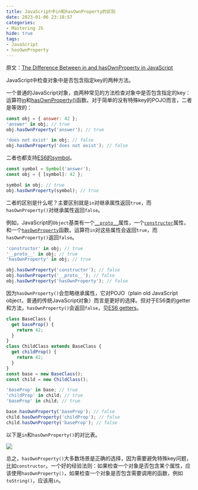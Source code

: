 ```yaml
---
title: JavaScript中in和hasOwnProperty的区别
date: 2023-01-06 23:10:57
categories:
- Mastering JS
hide: true
tags:
- JavaScript
- hasOwnProperty
---
```


原文：[The Difference Between in and hasOwnProperty in JavaScript](https://masteringjs.io/tutorials/fundamentals/hasownproperty)

JavaScript中检查对象中是否包含指定key的两种方法。

<!-- more -->

一个普通的JavaScript对象，由两种常见的方法检查对象中是否包含指定的key：运算符[in](https://developer.mozilla.org/en-US/docs/Web/JavaScript/Reference/Operators/in)和[hasOwnProperty()](https://developer.mozilla.org/en-US/docs/Web/JavaScript/Reference/Global_Objects/Object/hasOwnProperty)函数。对于简单的没有特殊key的POJO而言，二者是等效的：

```javascript
const obj = { answer: 42 };
'answer' in obj; // true
obj.hasOwnProperty('answer'); // true

'does not exist' in obj; // false
obj.hasOwnProperty('does not exist'); // false
```

二者也都支持[ES6的symbol](https://developer.mozilla.org/en-US/docs/Web/JavaScript/Reference/Global_Objects/Symbol)。

```javascript
const symbol = Symbol('answer');
const obj = { [symbol]: 42 };

symbol in obj; // true
obj.hasOwnProperty(symbol); // true
```

二者的区别是什么呢？主要区别就是`in`对继承属性返回`true`，而`hasOwnProperty()`对继承属性返回`false`。

例如，JavaScript的`Object`基类有一个[`__proto__`](https://developer.mozilla.org/en-US/docs/Web/JavaScript/Reference/Global_Objects/Object/proto)属性，一个[`constructor`](https://developer.mozilla.org/en-US/docs/Web/JavaScript/Reference/Global_Objects/Object/constructor)属性，和一个[`hasOwnProperty`](https://developer.mozilla.org/en-US/docs/Web/JavaScript/Reference/Global_Objects/Object/hasOwnProperty)函数。运算符`in`对这些属性会返回`true`，而`hasOwnProperty()`返回`false`。

```javascript
'constructor' in obj; // true
'__proto__' in obj; // true
'hasOwnProperty' in obj; // true

obj.hasOwnProperty('constructor'); // false
obj.hasOwnProperty('__proto__'); // false
obj.hasOwnProperty('hasOwnProperty'); // false
```

因为`hasOwnProperty()`会忽略继承属性，它对POJO（plain old JavaScript object，普通的传统JavaScript对象）而言是更好的选择。但对于ES6类的getter和方法，`hasOwnProperty()`会返回`false`，见[ES6 getters](https://developer.mozilla.org/en-US/docs/Web/JavaScript/Reference/Functions/get)。

```javascript
class BaseClass {
  get baseProp() {
    return 42;
  }
}
class ChildClass extends BaseClass {
  get childProp() {
    return 42;
  }
}
const base = new BaseClass();
const child = new ChildClass();

'baseProp' in base; // true
'childProp' in child; // true
'baseProp' in child; // true

base.hasOwnProperty('baseProp'); // false
child.hasOwnProperty('childProp'); // false
child.hasOwnProperty('baseProp'); // false
```

以下是`in`和`hasOwnProperty()`的对比表。

![](/post-images/the-difference-between-in-and-hasownproperty-in-javascript-2023-01-06-23-38-01.png)

总之，`hasOwnProperty()`大多数场景是正确的选择，因为需要避免特殊key问题，比如`constructor`。一个好的经验法则：如果检查一个对象是否包含某个属性，应该使用`hasOwnProperty()`，如果检查一个对象是否包含需要调用的函数，例如`toString()`，应该用`in`。